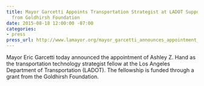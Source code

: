 ```yaml
---
title: Mayor Garcetti Appoints Transportation Strategist at LADOT Supported by Grant
  from Goldhirsh Foundation
date: 2015-08-18 12:00:00 -07:00
categories:
- press
press_url: http://www.lamayor.org/mayor_garcetti_announces_appointment_of_transportation_technology_strategist_fellow
---
```


Mayor Eric Garcetti today announced the appointment of Ashley Z. Hand as the transportation technology strategist fellow at the Los Angeles Department of Transportation (LADOT). The fellowship is funded through a grant from the Goldhirsh Foundation.
